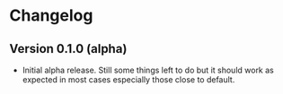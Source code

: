 # Changelog

## Version 0.1.0 (alpha)

- Initial alpha release. Still some things left to do but it should work as expected in most cases especially those close to default.
